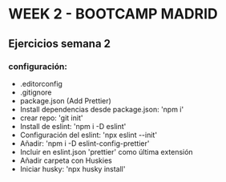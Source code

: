 # WEEK 2 - BOOTCAMP MADRID

## Ejercicios semana 2

### configuración:

- .editorconfig
- .gitignore
- package.json (Add Prettier)
- Install dependencias desde package.json: 'npm i'
- crear repo: 'git init'
- Install de eslint: 'npm i -D eslint'
- Configuración del eslint: 'npx eslint --init'
- Añadir: 'npm i -D eslint-config-prettier'
- Incluir en eslint.json 'prettier' como última extensión
- Añadir carpeta con Huskies
- Iniciar husky: 'npx husky install'
